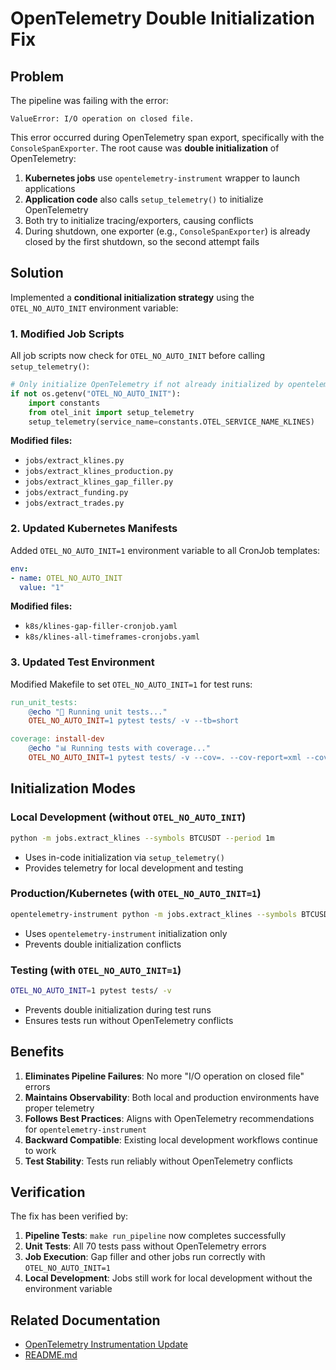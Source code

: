 # OpenTelemetry Double Initialization Fix

## Problem

The pipeline was failing with the error:
```
ValueError: I/O operation on closed file.
```

This error occurred during OpenTelemetry span export, specifically with the `ConsoleSpanExporter`. The root cause was **double initialization** of OpenTelemetry:

1. **Kubernetes jobs** use `opentelemetry-instrument` wrapper to launch applications
2. **Application code** also calls `setup_telemetry()` to initialize OpenTelemetry
3. Both try to initialize tracing/exporters, causing conflicts
4. During shutdown, one exporter (e.g., `ConsoleSpanExporter`) is already closed by the first shutdown, so the second attempt fails

## Solution

Implemented a **conditional initialization strategy** using the `OTEL_NO_AUTO_INIT` environment variable:

### 1. Modified Job Scripts

All job scripts now check for `OTEL_NO_AUTO_INIT` before calling `setup_telemetry()`:

```python
# Only initialize OpenTelemetry if not already initialized by opentelemetry-instrument
if not os.getenv("OTEL_NO_AUTO_INIT"):
    import constants
    from otel_init import setup_telemetry
    setup_telemetry(service_name=constants.OTEL_SERVICE_NAME_KLINES)
```

**Modified files:**
- `jobs/extract_klines.py`
- `jobs/extract_klines_production.py`
- `jobs/extract_klines_gap_filler.py`
- `jobs/extract_funding.py`
- `jobs/extract_trades.py`

### 2. Updated Kubernetes Manifests

Added `OTEL_NO_AUTO_INIT=1` environment variable to all CronJob templates:

```yaml
env:
- name: OTEL_NO_AUTO_INIT
  value: "1"
```

**Modified files:**
- `k8s/klines-gap-filler-cronjob.yaml`
- `k8s/klines-all-timeframes-cronjobs.yaml`

### 3. Updated Test Environment

Modified Makefile to set `OTEL_NO_AUTO_INIT=1` for test runs:

```makefile
run_unit_tests:
	@echo "🧪 Running unit tests..."
	OTEL_NO_AUTO_INIT=1 pytest tests/ -v --tb=short

coverage: install-dev
	@echo "📊 Running tests with coverage..."
	OTEL_NO_AUTO_INIT=1 pytest tests/ -v --cov=. --cov-report=xml --cov-report=term
```

## Initialization Modes

### Local Development (without `OTEL_NO_AUTO_INIT`)
```bash
python -m jobs.extract_klines --symbols BTCUSDT --period 1m
```
- Uses in-code initialization via `setup_telemetry()`
- Provides telemetry for local development and testing

### Production/Kubernetes (with `OTEL_NO_AUTO_INIT=1`)
```bash
opentelemetry-instrument python -m jobs.extract_klines --symbols BTCUSDT --period 1m
```
- Uses `opentelemetry-instrument` initialization only
- Prevents double initialization conflicts

### Testing (with `OTEL_NO_AUTO_INIT=1`)
```bash
OTEL_NO_AUTO_INIT=1 pytest tests/ -v
```
- Prevents double initialization during test runs
- Ensures tests run without OpenTelemetry conflicts

## Benefits

1. **Eliminates Pipeline Failures**: No more "I/O operation on closed file" errors
2. **Maintains Observability**: Both local and production environments have proper telemetry
3. **Follows Best Practices**: Aligns with OpenTelemetry recommendations for `opentelemetry-instrument`
4. **Backward Compatible**: Existing local development workflows continue to work
5. **Test Stability**: Tests run reliably without OpenTelemetry conflicts

## Verification

The fix has been verified by:

1. **Pipeline Tests**: `make run_pipeline` now completes successfully
2. **Unit Tests**: All 70 tests pass without OpenTelemetry errors
3. **Job Execution**: Gap filler and other jobs run correctly with `OTEL_NO_AUTO_INIT=1`
4. **Local Development**: Jobs still work for local development without the environment variable

## Related Documentation

- [OpenTelemetry Instrumentation Update](OPENTELEMETRY_INSTRUMENTATION_UPDATE.md)
- [README.md](../README.md#opentelemetry-configuration) 